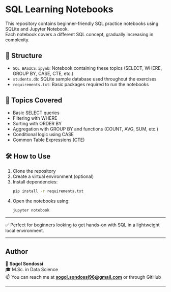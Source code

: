 # SQL Learning Notebooks

This repository contains beginner-friendly SQL practice notebooks using SQLite and Jupyter Notebook.  
Each notebook covers a different SQL concept, gradually increasing in complexity.

## 📁 Structure

- `SQL BASICS.ipynb`: Notebook containing these topics (SELECT, WHERE, GROUP BY, CASE, CTE, etc.)
- `students.db`: SQLite sample database used throughout the exercises
- `requirements.txt`: Basic packages required to run the notebooks

## 🚀 Topics Covered

- Basic SELECT queries
- Filtering with WHERE
- Sorting with ORDER BY
- Aggregation with GROUP BY and functions (COUNT, AVG, SUM, etc.)
- Conditional logic using CASE
- Common Table Expressions (CTE)

## 🛠️ How to Use

1. Clone the repository
2. Create a virtual environment (optional)
3. Install dependencies:
    ```bash
    pip install -r requirements.txt
    ```
4. Open the notebooks using:
    ```bash
    jupyter notebook
    ```

---

✅ Perfect for beginners looking to get hands-on with SQL in a lightweight local environment.

---
## Author

👤 **Sogol Sondossi**  
🎓 M.Sc. in Data Science   
📫 You can reach me at **sogol.sondossi96@gmail.com** or through GitHub

---



